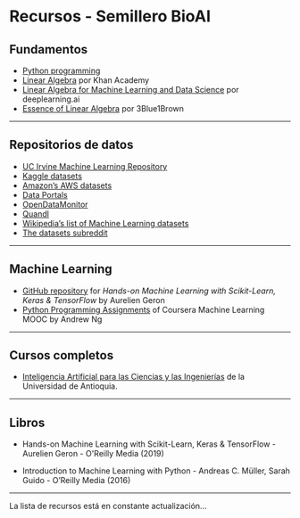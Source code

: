 # Recursos - Semillero BioAI

## Fundamentos

- [Python programming](https://pythonprogramming.net/introduction-to-python-programming/)
- [Linear Algebra](https://www.khanacademy.org/math/linear-algebra)  por Khan Academy
- [Linear Algebra for Machine Learning and Data Science](https://www.coursera.org/learn/machine-learning-linear-algebra) por deeplearning.ai
- [Essence of Linear Algebra](https://youtube.com/playlist?list=PLZHQObOWTQDPD3MizzM2xVFitgF8hE_ab) por 3Blue1Brown

---

## Repositorios de datos

- [UC Irvine Machine Learning Repository](https://archive.ics.uci.edu/ml/index.php) 
- [Kaggle datasets](https://www.kaggle.com/datasets)
- [Amazon’s AWS datasets](https://registry.opendata.aws/)
- [Data Portals](http://dataportals.org/)
- [OpenDataMonitor](http://opendatamonitor.eu/)
- [Quandl](http://quandl.com/)
- [Wikipedia’s list of Machine Learning datasets](https://homl.info/9)
- [The datasets subreddit](https://www.reddit.com/r/datasets)

---

## Machine Learning

- [GitHub repository](https://github.com/ageron/handson-ml2) for *Hands-on Machine Learning with Scikit-Learn, Keras & TensorFlow* by Aurelien Geron
- [Python Programming Assignments](https://github.com/dibgerge/ml-coursera-python-assignments) of Coursera Machine Learning MOOC by Andrew Ng

---

## Cursos completos

- [Inteligencia Artificial para las Ciencias y las Ingenierías](https://rramosp.github.io/ai4eng.v1/intro.html) de la Universidad de Antioquia.

---

## Libros

- Hands-on Machine Learning with Scikit-Learn, Keras & TensorFlow - Aurelien Geron - O'Reilly Media (2019)

- Introduction to Machine Learning with Python - Andreas C. Müller, Sarah Guido - O’Reilly Media (2016)

---

La lista de recursos está en constante actualización...
